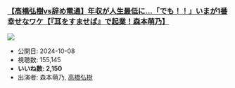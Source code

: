 ### [【高橋弘樹vs辞め電通】年収が人生最低に…「でも！！」いまが1番幸せなワケ【『耳をすませば』で起業！森本萌乃】](https://www.youtube.com/watch?v=vO_kKj2e5Gg)
[![](https://img.youtube.com/vi/vO_kKj2e5Gg/sddefault.jpg)](https://www.youtube.com/watch?v=vO_kKj2e5Gg)
-   公開日: 2024-10-08
-   視聴数: 155,145
-   **いいね数: 2,150**
-   出演者: 森本萌乃, [高橋弘樹](/rehacq_fan/people/高橋弘樹 "wikilink")
